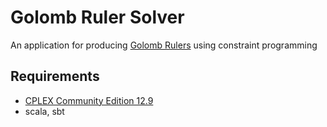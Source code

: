 # Golomb Ruler Solver

An application for producing [Golomb Rulers](https://en.wikipedia.org/wiki/Golomb_ruler) using constraint programming

## Requirements
- [CPLEX Community Edition 12.9](https://www.ibm.com/support/knowledgecenter/SSSA5P_12.9.0/ilog.odms.studio.help/Optimization_Studio/topics/COS_home.html)
- scala, sbt